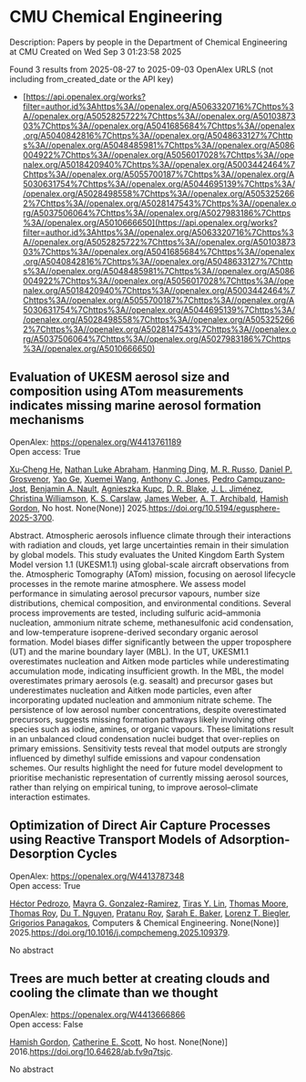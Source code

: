 # CMU Chemical Engineering
Description: Papers by people in the Department of Chemical Engineering at CMU
Created on Wed Sep  3 01:23:58 2025

Found 3 results from 2025-08-27 to 2025-09-03
OpenAlex URLS (not including from_created_date or the API key)
- [https://api.openalex.org/works?filter=author.id%3Ahttps%3A//openalex.org/A5063320716%7Chttps%3A//openalex.org/A5052825722%7Chttps%3A//openalex.org/A5010387303%7Chttps%3A//openalex.org/A5041685684%7Chttps%3A//openalex.org/A5040842816%7Chttps%3A//openalex.org/A5048633127%7Chttps%3A//openalex.org/A5048485981%7Chttps%3A//openalex.org/A5086004922%7Chttps%3A//openalex.org/A5056017028%7Chttps%3A//openalex.org/A5018420940%7Chttps%3A//openalex.org/A5003442464%7Chttps%3A//openalex.org/A5055700187%7Chttps%3A//openalex.org/A5030631754%7Chttps%3A//openalex.org/A5044695139%7Chttps%3A//openalex.org/A5028498558%7Chttps%3A//openalex.org/A5053252662%7Chttps%3A//openalex.org/A5028147543%7Chttps%3A//openalex.org/A5037506064%7Chttps%3A//openalex.org/A5027983186%7Chttps%3A//openalex.org/A5010666650](https://api.openalex.org/works?filter=author.id%3Ahttps%3A//openalex.org/A5063320716%7Chttps%3A//openalex.org/A5052825722%7Chttps%3A//openalex.org/A5010387303%7Chttps%3A//openalex.org/A5041685684%7Chttps%3A//openalex.org/A5040842816%7Chttps%3A//openalex.org/A5048633127%7Chttps%3A//openalex.org/A5048485981%7Chttps%3A//openalex.org/A5086004922%7Chttps%3A//openalex.org/A5056017028%7Chttps%3A//openalex.org/A5018420940%7Chttps%3A//openalex.org/A5003442464%7Chttps%3A//openalex.org/A5055700187%7Chttps%3A//openalex.org/A5030631754%7Chttps%3A//openalex.org/A5044695139%7Chttps%3A//openalex.org/A5028498558%7Chttps%3A//openalex.org/A5053252662%7Chttps%3A//openalex.org/A5028147543%7Chttps%3A//openalex.org/A5037506064%7Chttps%3A//openalex.org/A5027983186%7Chttps%3A//openalex.org/A5010666650)

## Evaluation of UKESM aerosol size and composition using ATom measurements indicates missing marine aerosol formation mechanisms   

OpenAlex: https://openalex.org/W4413761189    
Open access: True
    
[Xu‐Cheng He](https://openalex.org/A5043129752), [Nathan Luke Abraham](https://openalex.org/A5078321071), [Hanming Ding](https://openalex.org/A5028462074), [M. R. Russo](https://openalex.org/A5039808740), [Daniel P. Grosvenor](https://openalex.org/A5028113214), [Yao Ge](https://openalex.org/A5046345910), [Xuemei Wang](https://openalex.org/A5100390606), [Anthony C. Jones](https://openalex.org/A5025245146), [Pedro Campuzano‐Jost](https://openalex.org/A5025491485), [Benjamin A. Nault](https://openalex.org/A5005329534), [Agnieszka Kupc](https://openalex.org/A5023718996), [D. R. Blake](https://openalex.org/A5046694694), [J. L. Jiménez](https://openalex.org/A5081595136), [Christina Williamson](https://openalex.org/A5088165219), [K. S. Carslaw](https://openalex.org/A5061310552), [James Weber](https://openalex.org/A5045012555), [A. T. Archibald](https://openalex.org/A5042559521), [Hamish Gordon](https://openalex.org/A5086004922), No host. None(None)] 2025.https://doi.org/10.5194/egusphere-2025-3700.
    
Abstract. Atmospheric aerosols influence climate through their interactions with radiation and clouds, yet large uncertainties remain in their simulation by global models. This study evaluates the United Kingdom Earth System Model version 1.1 (UKESM1.1) using global-scale aircraft observations from the. Atmospheric Tomography (ATom) mission, focusing on aerosol lifecycle processes in the remote marine atmosphere. We assess model performance in simulating aerosol precursor vapours, number size distributions, chemical composition, and environmental conditions. Several process improvements are tested, including sulfuric acid–ammonia nucleation, ammonium nitrate scheme, methanesulfonic acid condensation, and low-temperature isoprene-derived secondary organic aerosol formation. Model biases differ significantly between the upper troposphere (UT) and the marine boundary layer (MBL). In the UT, UKESM1.1 overestimates nucleation and Aitken mode particles while underestimating accumulation mode, indicating insufficient growth. In the MBL, the model overestimates primary aerosols (e.g. seasalt) and precursor gases but underestimates nucleation and Aitken mode particles, even after incorporating updated nucleation and ammonium nitrate scheme. The persistence of low aerosol number concentrations, despite overestimated precursors, suggests missing formation pathways likely involving other species such as iodine, amines, or organic vapours. These limitations result in an unbalanced cloud condensation nuclei budget that over-replies on primary emissions. Sensitivity tests reveal that model outputs are strongly influenced by dimethyl sulfide emissions and vapour condensation schemes. Our results highlight the need for future model development to prioritise mechanistic representation of currently missing aerosol sources, rather than relying on empirical tuning, to improve aerosol–climate interaction estimates.    

    

## Optimization of Direct Air Capture Processes using Reactive Transport Models of Adsorption-Desorption Cycles   

OpenAlex: https://openalex.org/W4413787348    
Open access: True
    
[Héctor Pedrozo](https://openalex.org/A5079899169), [Mayra G. Gonzalez-Ramirez](https://openalex.org/A5119461633), [Tiras Y. Lin](https://openalex.org/A5068663944), [Thomas Moore](https://openalex.org/A5061541871), [Thomas Roy](https://openalex.org/A5045383567), [Du T. Nguyen](https://openalex.org/A5073617416), [Pratanu Roy](https://openalex.org/A5001937976), [Sarah E. Baker](https://openalex.org/A5101188452), [Lorenz T. Biegler](https://openalex.org/A5052825722), [Grigorios Panagakos](https://openalex.org/A5028498558), Computers & Chemical Engineering. None(None)] 2025.https://doi.org/10.1016/j.compchemeng.2025.109379.
    
No abstract    

    

## Trees are much better at creating clouds and cooling the climate than we thought   

OpenAlex: https://openalex.org/W4413666866    
Open access: False
    
[Hamish Gordon](https://openalex.org/A5086004922), [Catherine E. Scott](https://openalex.org/A5018704667), No host. None(None)] 2016.https://doi.org/10.64628/ab.fv9q7tsjc.
    
No abstract    

    
